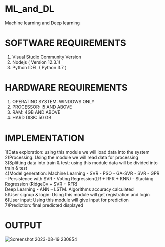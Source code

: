 # ML_and_DL
Machine learning and Deep learning

# SOFTWARE REQUIREMENTS
 1)	Visual Studio Community Version
 2)	Nodejs ( Version 12.3.1)
 3)	Python IDEL ( Python 3.7 )

# HARDWARE REQUIREMENTS

1)	OPERATING SYSTEM: WINDOWS ONLY
2)	PROCESSOR: I5 AND ABOVE
3)	RAM: 4GB AND ABOVE
4)	HARD DISK: 50 GB

# IMPLEMENTATION

1)Data exploration: using this module we will load data into the system<br>
2)Processing: Using the module we will read data for processing<br>
3)Splitting data into train & test: using this module data will be divided into train & test<br>
4)Model generation:
    Machine Learning - SVR - PSO - GA-SVR - SVR - GPR - Persistence with SVR - Voting Regression(LR + RFR + KNN) - Stacking Regression (RidgeCv + SVR + RFR) <br>
    Deep Learning - ANN – LSTM. Algorithms accuracy calculated<br>
5)User signup & login: Using this module will get registration and login<br>
6)User input: Using this module will give input for prediction<br>
7)Prediction: final predicted displayed


# OUTPUT



![Screenshot 2023-08-19 230854](https://github.com/gowtamyreddy/Machine-learning/assets/142113089/d151062b-3592-4f42-86ef-23300d4735e0)

